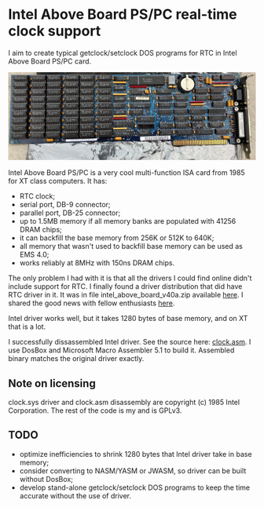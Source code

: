 ﻿# Intel Above Board PS/PC real-time clock support

I aim to create typical getclock/setclock DOS programs for RTC in Intel Above Board PS/PC card.

![Intel Above Board PS/PC card photo](img/front.jpg)

Intel Above Board PS/PC is a very cool multi-function ISA card from 1985 for XT class computers.
It has:

- RTC clock;
- serial port, DB-9 connector;
- parallel port, DB-25 connector;
- up to 1.5MB memory if all memory banks are populated with 41256 DRAM chips;
- it can backfill the base memory from 256K or 512K to 640K;
- all memory that wasn't used to backfill base memory can be used as EMS 4.0;
- works reliably at 8MHz with 150ns DRAM chips.

The only problem I had with it is that all the drivers I could find online didn't include support for RTC.
I finally found a driver distribution that did have RTC driver in it.
It was in file intel_above_board_v40a.zip available
[here](https://vetusware.com/download/Intel%20Above%20Board%204/?id=6149).
I shared the good news with fellow enthusiasts
[here](http://www.vcfed.org/forum/showthread.php?76141-Need-help-with-RTC-on-Intel-Above-Board-PS-PC&p=631392#post631392).

Intel driver works well, but it takes 1280 bytes of base memory, and on XT that is a lot.

I successfully dissassembled Intel driver. See the source here: [clock.asm](src/clock.asm).
I use DosBox and Microsoft Macro Assembler 5.1 to build it.
Assembled binary matches the original driver exactly.


## Note on licensing

clock.sys driver and clock.asm disassembly are copyright (c) 1985 Intel Corporation.
The rest of the code is my and is GPLv3.


## TODO

- optimize inefficiencies to shrink 1280 bytes that Intel driver take in base memory;
- consider converting to NASM/YASM or JWASM, so driver can be built without DosBox;
- develop stand-alone getclock/setclock DOS programs to keep the time accurate without the use of driver.
